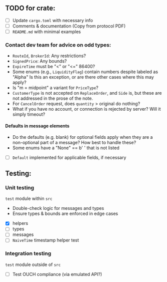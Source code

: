 
## TODO for crate:
- [ ] Update `cargo.toml` with necessary info
- [ ] Comments & documentation (Copy from protocol PDF)
- [ ] `README.md` with minimal examples

### Contact dev team for advice on odd types:
- `RouteId`, `BrokerId`: Any restrictions?
- `SignedPrice`: Any bounds?
- `ExpireTime` must be "<" or "<=" 86400?
- Some enums (e.g., `LiquidityFlag`) contain numbers despite labeled as "Alpha"
Is this an exception, or are there other cases where this may apply?
- Is "m = midpoint" a variant for `PriceType`?
- `CustomerType` is not accepted on `ReplaceOrder`, and `Side` is, 
but these are not addressed in the prose of the note.
- For `CancelOrder` request, does `quantity` > original do nothing?
- What if you have no account, or connection is rejected by server? 
Will it simply timeout?

#### Defaults in message elements
- Do the defaults (e.g. blank) for optional fields apply when they are 
a non-optional part of a message? How best to handle these?
- Some enums have a "None" == b' ' that is not listed
- [ ] `Default` implemented for applicable fields, if necessary


## Testing:
### Unit testing
`test` module within `src` 
- Double-check logic for messages and types
- Ensure types & bounds are enforced in edge cases
- [x] helpers
- [ ] types
- [ ] messages
- [ ] `NaiveTime` timestamp helper test

### Integration testing
`test` module outside of `src`
- [ ] Test OUCH compliance (via emulated API?)

